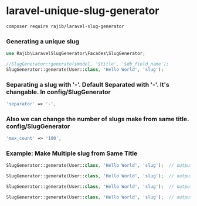 # laravel-unique-slug-generator

```sh
composer require rajib/laravel-slug-generator
```
### Generating a unique slug
```php
use Rajib\LaravelSlugGenerator\Facades\SlugGenerator;

//SlugGenerator::generate($model, '$title', '$db_field_name');
SlugGenerator::generate(User::class, 'Hello World', 'slug');
```
 
### Separating a slug with '-'. Default Separated with '-'. It's changable. In config/SlugGenerator
```php
'separator' => '-',
```
### Also we can change the number of slugs make from same title. config/SlugGenerator
```php
'max_count' => '100',
```


### Example: Make Multiple slug from Same Title
```php
SlugGenerator::generate(User::class, 'Hello World', 'slug');  // output: hello-world

SlugGenerator::generate(User::class, 'Hello World', 'slug');  // output: hello-world-1

SlugGenerator::generate(User::class, 'Hello World', 'slug');  // output: hello-world-2

SlugGenerator::generate(User::class, 'Hello World', 'slug');  // output: hello-world-3
```
